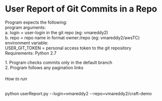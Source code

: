 # User Report of Git Commits in a Repo

<p>Program expects the following: <br>
     program arguments:<br>
        a. login = user-login in the git repo (eg: vmareddy2)<br>
        b. repo = repo name in format owner:/repo (eg: vmareddy2/awsTC)
     environment variable:<br>
        USER_GIT_TOKEN = personal access token to the git repository
Requirements: Python 2.7
</p>

<p>1. Program checks commits only in the default branch<br>
2. Program follows any pagination links
</p>

###### How to run
python userReport.py --login=vmareddy2 --repo=vmareddy2/craft-demo 
